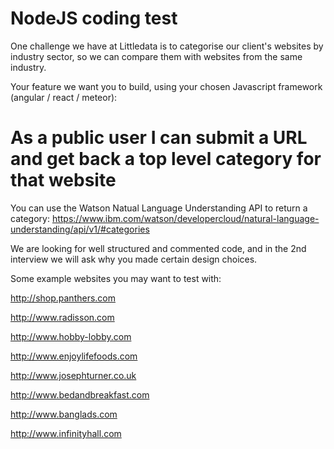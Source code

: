 # NodeJS coding test

One challenge we have at Littledata is to categorise our client's websites by industry sector, so we can compare them with websites from the same industry.

Your feature we want you to build, using your chosen Javascript framework (angular / react / meteor):

# As a public user I can submit a URL and get back a top level category for that website


You can use the Watson Natual Language Understanding API to return a category: https://www.ibm.com/watson/developercloud/natural-language-understanding/api/v1/#categories



We are looking for well structured and commented code, and in the 2nd interview we will ask why you made certain design choices.

Some example websites you may want to test with:

http://shop.panthers.com

http://www.radisson.com

http://www.hobby-lobby.com

http://www.enjoylifefoods.com

http://www.josephturner.co.uk

http://www.bedandbreakfast.com

http://www.banglads.com

http://www.infinityhall.com
